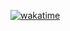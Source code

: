 [![wakatime](https://wakatime.com/badge/user/02c4c477-aaa4-4ea3-8e40-e36eaad16757/project/dad67fc4-0143-43ef-a959-5c0814117bd7.svg)](https://wakatime.com/badge/user/02c4c477-aaa4-4ea3-8e40-e36eaad16757/project/dad67fc4-0143-43ef-a959-5c0814117bd7)